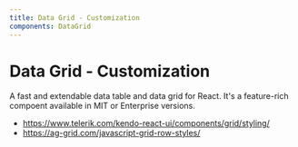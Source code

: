 ```yaml
---
title: Data Grid - Customization
components: DataGrid
---
```


# Data Grid - Customization

<p class="description">A fast and extendable data table and data grid for React. It's a feature-rich compoent available in MIT or Enterprise versions.</p>

- https://www.telerik.com/kendo-react-ui/components/grid/styling/
- https://ag-grid.com/javascript-grid-row-styles/
